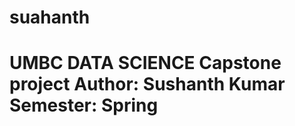 # suahanth
# UMBC DATA SCIENCE Capstone project   **Author:** Sushanth Kumar   **Semester:** Spring
